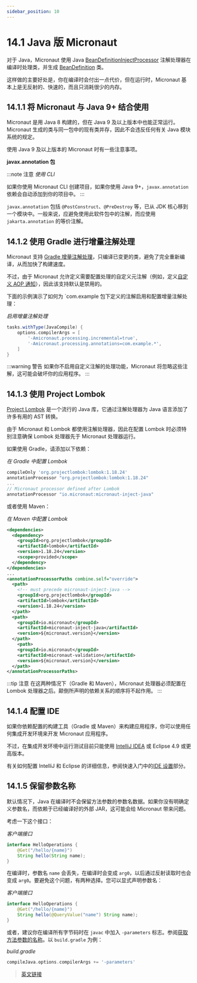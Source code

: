 ```yaml
---
sidebar_position: 10
---
```


# 14.1 Java 版 Micronaut

对于 Java，Micronaut 使用 Java [BeanDefinitionInjectProcessor](https://micronaut-projects.github.io/micronaut-docs-mn3/3.9.4/api/io/micronaut/annotation/processing/BeanDefinitionInjectProcessor.html) 注解处理器在编译时处理类，并生成 [BeanDefinition](https://micronaut-projects.github.io/micronaut-docs-mn3/3.9.4/api/io/micronaut/inject/BeanDefinition.html) 类。

这样做的主要好处是，你在编译时会付出一点代价，但在运行时，Micronaut 基本上是无反射的、快速的，而且只消耗很少的内存。

## 14.1.1 将 Micronaut 与 Java 9+ 结合使用

Micronaut 是用 Java 8 构建的，但在 Java 9 及以上版本中也能正常运行。Micronaut 生成的类与同一包中的现有类并存，因此不会违反任何有关 Java 模块系统的规定。

使用 Java 9 及以上版本的 Micronaut 时有一些注意事项。

**javax.annotation 包**

:::note 注意
*使用 CLI*

如果你使用 Micronaut CLI 创建项目，如果你使用 Java 9+，`javax.annotation` 依赖会自动添加到你的项目中。
:::

`javax.annotation` 包括 `@PostConstruct`、`@PreDestroy` 等，已从 JDK 核心移到一个模块中。一般来说，应避免使用此软件包中的注解，而应使用 `jakarta.annotation` 的等价注解。

## 14.1.2 使用 Gradle 进行增量注解处理

Micronaut 支持 [Gradle 增量注解处理](https://docs.gradle.org/current/userguide/java_plugin.html#sec:incremental_annotation_processing)，只编译已变更的类，避免了完全重新编译，从而加快了构建速度。

不过，由于 Micronaut 允许定义需要配置处理的自定义元注解（例如，定义[自定义 AOP 通知](/core/aop.html)），因此该支持默认是禁用的。

下面的示例演示了如何为 `com.example 包下定义的注解启用和配置增量注解处理：

*启用增量注解处理*

```groovy
tasks.withType(JavaCompile) {
    options.compilerArgs = [
        '-Amicronaut.processing.incremental=true',
        '-Amicronaut.processing.annotations=com.example.*',
    ]
}
```

:::warning 警告
如果你不启用自定义注解的处理功能，Micronaut 将忽略这些注解，这可能会破坏你的应用程序。
:::

## 14.1.3 使用 Project Lombok

[Project Lombok](https://projectlombok.org/) 是一个流行的 Java 库，它通过注解处理器为 Java 语言添加了许多有用的 AST 转换。

由于 Micronaut 和 Lombok 都使用注解处理器，因此在配置 Lombok 时必须特别注意确保 Lombok 处理器先于 Micronaut 处理器运行。

如果使用 Gradle，请添加以下依赖：

*在 Gradle 中配置 Lombok*

```groovy
compileOnly 'org.projectlombok:lombok:1.18.24'
annotationProcessor "org.projectlombok:lombok:1.18.24"
...
// Micronaut processor defined after Lombok
annotationProcessor "io.micronaut:micronaut-inject-java"
```

或者使用 Maven：

*在 Maven 中配置 Lombok*

```xml
<dependencies>
  <dependency>
    <groupId>org.projectlombok</groupId>
    <artifactId>lombok</artifactId>
    <version>1.18.24</version>
    <scope>provided</scope>
  </dependency>
</dependencies>
...
<annotationProcessorPaths combine.self="override">
  <path>
    <!-- must precede micronaut-inject-java -->
    <groupId>org.projectlombok</groupId>
    <artifactId>lombok</artifactId>
    <version>1.18.24</version>
  </path>
  <path>
    <groupId>io.micronaut</groupId>
    <artifactId>micronaut-inject-java</artifactId>
    <version>${micronaut.version}</version>
  </path>
    <path>
    <groupId>io.micronaut</groupId>
    <artifactId>micronaut-validation</artifactId>
    <version>${micronaut.version}</version>
  </path>
</annotationProcessorPaths>
```

:::tip 注意
在这两种情况下（Gradle 和 Maven），Micronaut 处理器必须配置在 Lombok 处理器之后。颠倒所声明的依赖关系的顺序将不起作用。
:::

## 14.1.4 配置 IDE

如果你依赖配置的构建工具（Gradle 或 Maven）来构建应用程序，你可以使用任何集成开发环境来开发 Micronaut 应用程序。

不过，在集成开发环境中运行测试目前只能使用 [IntelliJ IDEA](https://www.jetbrains.com/idea) 或 Eclipse 4.9 或更高版本。

有关如何配置 IntelliJ 和 Eclipse 的详细信息，参阅快速入门中的[IDE 设置](/core/quickstart#23-设置-ide)部分。

## 14.1.5 保留参数名称

默认情况下，Java 在编译时不会保留方法参数的参数名数据。如果你没有明确定义参数名，而依赖于已经编译好的外部 JAR，这可能会给 Micronaut 带来问题。

考虑一下这个接口：

*客户端接口*

```java
interface HelloOperations {
    @Get("/hello/{name}")
    String hello(String name);
}
```

在编译时，参数名 `name` 会丢失，在编译时会变成 `arg0`，以后通过反射读取时也会变成 `arg0`。要避免这个问题，有两种选择。您可以显式声明参数名：

*客户端接口*

```java
interface HelloOperations {
    @Get("/hello/{name}")
    String hello(@QueryValue("name") String name);
}
```

或者，建议你在编译所有字节码时在 `javac` 中加入 `-parameters` 标志。参阅[获取方法参数的名称](https://docs.oracle.com/javase/tutorial/reflect/member/methodparameterreflection.html)。以 `build.gradle` 为例：

*build.gradle*

```groovy
compileJava.options.compilerArgs += '-parameters'
```

> [英文链接](https://micronaut-projects.github.io/micronaut-docs-mn3/3.9.4/guide/index.html#java)
